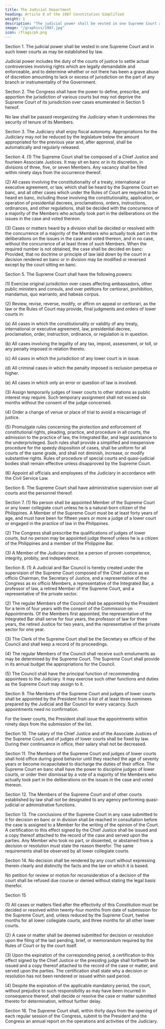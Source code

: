 ```yaml
---
title: The Judicial Department
heading: Article 8 of the 1987 Constitution Simplified
weight: 1
description: "The judicial power shall be vested in one Supreme Court and in such lower courts as may be established by law."
image: "/graphics/1987.jpg"
icon: /flags/ph.png
---
```



Section 1. The judicial power shall be vested in one Supreme Court and in such lower courts as may be established by law.

Judicial power includes the duty of the courts of justice to settle actual controversies involving rights which are legally demandable and enforceable, and to determine whether or not there has been a grave abuse of discretion amounting to lack or excess of jurisdiction on the part of any branch or instrumentality of the Government.

Section 2. The Congress shall have the power to define, prescribe, and apportion the jurisdiction of various courts but may not deprive the Supreme Court of its jurisdiction over cases enumerated in Section 5 hereof.

No law shall be passed reorganizing the Judiciary when it undermines the security of tenure of its Members.

Section 3. The Judiciary shall enjoy fiscal autonomy. Appropriations for the Judiciary may not be reduced by the legislature below the amount appropriated for the previous year and, after approval, shall be automatically and regularly released.

Section 4. (1) The Supreme Court shall be composed of a Chief Justice and fourteen Associate Justices. It may sit en banc or in its discretion, in divisions of three, five, or seven Members. Any vacancy shall be filled within ninety days from the occurrence thereof.

(2) All cases involving the constitutionality of a treaty, international or executive agreement, or law, which shall be heard by the Supreme Court en banc, and all other cases which under the Rules of Court are required to be heard en banc, including those involving the constitutionality, application, or operation of presidential decrees, proclamations, orders, instructions, ordinances, and other regulations, shall be decided with the concurrence of a majority of the Members who actually took part in the deliberations on the issues in the case and voted thereon.

(3) Cases or matters heard by a division shall be decided or resolved with the concurrence of a majority of the Members who actually took part in the deliberations on the issues in the case and voted thereon, and in no case, without the concurrence of at least three of such Members. When the required number is not obtained, the case shall be decided en banc: Provided, that no doctrine or principle of law laid down by the court in a decision rendered en banc or in division may be modified or reversed except by the court sitting en banc.

Section 5. The Supreme Court shall have the following powers:

(1) Exercise original jurisdiction over cases affecting ambassadors, other public ministers and consuls, and over petitions for certiorari, prohibition, mandamus, quo warranto, and habeas corpus.

(2) Review, revise, reverse, modify, or affirm on appeal or certiorari, as the law or the Rules of Court may provide, final judgments and orders of lower courts in:

(a) All cases in which the constitutionality or validity of any treaty, international or executive agreement, law, presidential decree, proclamation, order, instruction, ordinance, or regulation is in question.

(b) All cases involving the legality of any tax, impost, assessment, or toll, or any penalty imposed in relation thereto.

(c) All cases in which the jurisdiction of any lower court is in issue.

(d) All criminal cases in which the penalty imposed is reclusion perpetua or higher.

(e) All cases in which only an error or question of law is involved.

(3) Assign temporarily judges of lower courts to other stations as public interest may require. Such temporary assignment shall not exceed six months without the consent of the judge concerned.

(4) Order a change of venue or place of trial to avoid a miscarriage of justice.

(5) Promulgate rules concerning the protection and enforcement of constitutional rights, pleading, practice, and procedure in all courts, the admission to the practice of law, the Integrated Bar, and legal assistance to the underprivileged. Such rules shall provide a simplified and inexpensive procedure for the speedy disposition of cases, shall be uniform for all courts of the same grade, and shall not diminish, increase, or modify substantive rights. Rules of procedure of special courts and quasi-judicial bodies shall remain effective unless disapproved by the Supreme Court.

(6) Appoint all officials and employees of the Judiciary in accordance with the Civil Service Law.

Section 6. The Supreme Court shall have administrative supervision over all courts and the personnel thereof.

Section 7. (1) No person shall be appointed Member of the Supreme Court or any lower collegiate court unless he is a natural-born citizen of the Philippines. A Member of the Supreme Court must be at least forty years of age, and must have been for fifteen years or more a judge of a lower court or engaged in the practice of law in the Philippines.

(2) The Congress shall prescribe the qualifications of judges of lower courts, but no person may be appointed judge thereof unless he is a citizen of the Philippines and a member of the Philippine Bar.

(3) A Member of the Judiciary must be a person of proven competence, integrity, probity, and independence.

Section 8. (1) A Judicial and Bar Council is hereby created under the supervision of the Supreme Court composed of the Chief Justice as ex officio Chairman, the Secretary of Justice, and a representative of the Congress as ex officio Members, a representative of the Integrated Bar, a professor of law, a retired Member of the Supreme Court, and a representative of the private sector.

(2) The regular Members of the Council shall be appointed by the President for a term of four years with the consent of the Commission on Appointments. Of the Members first appointed, the representative of the Integrated Bar shall serve for four years, the professor of law for three years, the retired Justice for two years, and the representative of the private sector for one year.

(3) The Clerk of the Supreme Court shall be the Secretary ex officio of the Council and shall keep a record of its proceedings.

(4) The regular Members of the Council shall receive such emoluments as may be determined by the Supreme Court. The Supreme Court shall provide in its annual budget the appropriations for the Council.

(5) The Council shall have the principal function of recommending appointees to the Judiciary. It may exercise such other functions and duties as the Supreme Court may assign to it.

Section 9. The Members of the Supreme Court and judges of lower courts shall be appointed by the President from a list of at least three nominees prepared by the Judicial and Bar Council for every vacancy. Such appointments need no confirmation.

For the lower courts, the President shall issue the appointments within ninety days from the submission of the list.

Section 10. The salary of the Chief Justice and of the Associate Justices of the Supreme Court, and of judges of lower courts shall be fixed by law. During their continuance in office, their salary shall not be decreased.

Section 11. The Members of the Supreme Court and judges of lower courts shall hold office during good behavior until they reached the age of seventy years or become incapacitated to discharge the duties of their office. The Supreme Court en banc shall have the power to discipline judges of lower courts, or order their dismissal by a vote of a majority of the Members who actually took part in the deliberations on the issues in the case and voted thereon.

Section 12. The Members of the Supreme Court and of other courts established by law shall not be designated to any agency performing quasi-judicial or administrative functions.

Section 13. The conclusions of the Supreme Court in any case submitted to it for decision en banc or in division shall be reached in consultation before the case is assigned to a Member for the writing of the opinion of the Court. A certification to this effect signed by the Chief Justice shall be issued and a copy thereof attached to the record of the case and served upon the parties. Any Member who took no part, or dissented, or abstained from a decision or resolution must state the reason therefor. The same requirements shall be observed by all lower collegiate courts.

Section 14. No decision shall be rendered by any court without expressing therein clearly and distinctly the facts and the law on which it is based.

No petition for review or motion for reconsideration of a decision of the court shall be refused due course or denied without stating the legal basis therefor.

Section 15

(1) All cases or matters filed after the effectivity of this Constitution must be decided or resolved within twenty-four months from date of submission for the Supreme Court, and, unless reduced by the Supreme Court, twelve months for all lower collegiate courts, and three months for all other lower courts.

(2) A case or matter shall be deemed submitted for decision or resolution upon the filing of the last pending, brief, or memorandum required by the Rules of Court or by the court itself.

(3) Upon the expiration of the corresponding period, a certification to this effect signed by the Chief Justice or the presiding judge shall forthwith be issued and a copy thereof attached to the record of the case or matter, and served upon the parties. The certification shall state why a decision or resolution has not been rendered or issued within said period.

(4) Despite the expiration of the applicable mandatory period, the court, without prejudice to such responsibility as may have been incurred in consequence thereof, shall decide or resolve the case or matter submitted thereto for determination, without further delay.

Section 16. The Supreme Court shall, within thirty days from the opening of each regular session of the Congress, submit to the President and the Congress an annual report on the operations and activities of the Judiciary.

